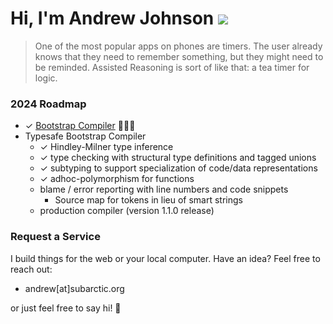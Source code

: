 # Hi, I'm Andrew Johnson ![](https://komarev.com/ghpvc/?username=andrew-johnson-4)

> One of the most popular apps on phones are timers. The user already knows that they need to remember something, but they might need to be reminded. Assisted Reasoning is sort of like that: a tea timer for logic.

### 2024 Roadmap

* ✓ [Bootstrap Compiler](https://github.com/andrew-johnson-4/-/releases/tag/1.0.0) 🥳🎉🎁
* Typesafe Bootstrap Compiler
   * ✓ Hindley-Milner type inference
   * ✓ type checking with structural type definitions and tagged unions
   * ✓ subtyping to support specialization of code/data representations
   * ✓ adhoc-polymorphism for functions
   * blame / error reporting with line numbers and code snippets
     *  Source map for tokens in lieu of smart strings
   * production compiler (version 1.1.0 release)

### Request a Service

I build things for the web or your local computer. Have an idea? Feel free to reach out:
* andrew[at]subarctic.org

or just feel free to say hi! 👋
